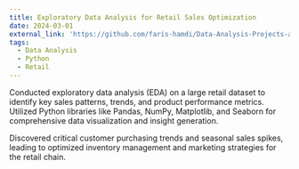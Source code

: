 ```yaml
---
title: Exploratory Data Analysis for Retail Sales Optimization
date: 2024-03-01
external_link: 'https://github.com/faris-hamdi/Data-Analysis-Projects-and-Tasks/tree/main/EDA_for_superstore_dataset'
tags:
  - Data Analysis
  - Python
  - Retail
---
```


Conducted exploratory data analysis (EDA) on a large retail dataset to identify key sales patterns, trends, and product performance metrics. Utilized Python libraries like Pandas, NumPy, Matplotlib, and Seaborn for comprehensive data visualization and insight generation.

<!--more-->
Discovered critical customer purchasing trends and seasonal sales spikes, leading to optimized inventory management and marketing strategies for the retail chain.
